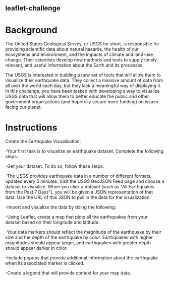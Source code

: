 ## leaflet-challenge
# Background
The United States Geological Survey, or USGS for short, is responsible for providing scientific data about natural hazards, the health of our ecosystems and environment, and the impacts of climate and land-use change. Their scientists develop new methods and tools to supply timely, relevant, and useful information about the Earth and its processes.

The USGS is interested in building a new set of tools that will allow them to visualize their earthquake data. They collect a massive amount of data from all over the world each day, but they lack a meaningful way of displaying it. In this challenge, you have been tasked with developing a way to visualize USGS data that will allow them to better educate the public and other government organizations (and hopefully secure more funding) on issues facing our planet.


# Instructions

Create the Earthquake Visualization:

-Your first task is to visualize an earthquake dataset. Complete the following steps:

-Get your dataset. To do so, follow these steps:

-The USGS provides earthquake data in a number of different formats, updated every 5 minutes. Visit the USGS GeoJSON Feed page and choose a dataset to visualize. 
When you click a dataset (such as "All Earthquakes from the Past 7 Days"), you will be given a JSON representation of that data. Use the URL of this JSON to pull in the data for the visualization. 

-Import and visualize the data by doing the following:

-Using Leaflet, create a map that plots all the earthquakes from your dataset based on their longitude and latitude.

-Your data markers should reflect the magnitude of the earthquake by their size and the depth of the earthquake by color. Earthquakes with higher magnitudes should appear larger, and earthquakes with greater depth should appear darker in color.

-Include popups that provide additional information about the earthquake when its associated marker is clicked.

-Create a legend that will provide context for your map data.

